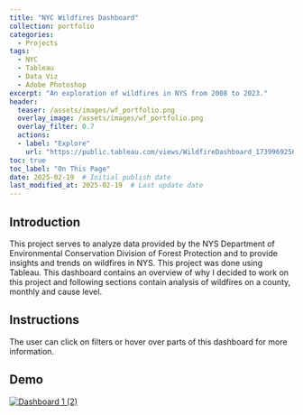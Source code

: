 ```yaml
---
title: "NYC Wildfires Dashboard"
collection: portfolio
categories:
  - Projects
tags:
  - NYC
  - Tableau
  - Data Viz
  - Adobe Photoshop
excerpt: "An exploration of wildfires in NYS from 2008 to 2023."
header:
  teaser: /assets/images/wf_portfolio.png
  overlay_image: /assets/images/wf_portfolio.png
  overlay_filter: 0.7
  actions:
  - label: "Explore"
    url: "https://public.tableau.com/views/WildfireDashboard_17399692565930/Dashboard12?:language=en-US&:sid=&:redirect=auth&:display_count=n&:origin=viz_share_link"
toc: true
toc_label: "On This Page"
date: 2025-02-19  # Initial publish date
last_modified_at: 2025-02-19  # Last update date
---
```

## Introduction
This project serves to analyze data provided by the NYS Department of Environmental Conservation Division of Forest Protection and to provide insights and trends on wildfires in NYS. This project was done using Tableau. This dashboard contains an overview of why I decided to work on this project and following sections contain analysis of wildfires on a county, monthly and cause level.

## Instructions
The user can click on filters or hover over parts of this dashboard for more information.

## Demo
<div class='tableauPlaceholder' id='viz1743880895328' style='position: relative'>
  <noscript>
    <a href='#'>
      <img alt='Dashboard 1 (2) ' src='https://public.tableau.com/static/images/Wi/WildfireDashboard_17399692565930/Dashboard12/1_rss.png' style='border: none' />
    </a>
  </noscript>
  <object class='tableauViz' style='display:none;'>
    <param name='host_url' value='https%3A%2F%2Fpublic.tableau.com%2F' />
    <param name='embed_code_version' value='3' />
    <param name='site_root' value='' />
    <param name='name' value='WildfireDashboard_17399692565930/Dashboard12' />
    <param name='tabs' value='no' />
    <param name='toolbar' value='yes' />
    <param name='static_image' value='https://public.tableau.com/static/images/Wi/WildfireDashboard_17399692565930/Dashboard12/1.png' />
    <param name='animate_transition' value='yes' />
    <param name='display_static_image' value='yes' />
    <param name='display_spinner' value='yes' />
    <param name='display_overlay' value='yes' />
    <param name='display_count' value='yes' />
    <param name='language' value='en-US' />
  </object>
</div>

<script type='text/javascript'>
  var divElement = document.getElementById('viz1743880895328');
  var vizElement = divElement.getElementsByTagName('object')[0];
  if (divElement.offsetWidth > 800) {
    vizElement.style.width = '1150px';
    vizElement.style.height = '3027px';
  } else if (divElement.offsetWidth > 500) {
    vizElement.style.width = '1150px';
    vizElement.style.height = '3027px';
  } else {
    vizElement.style.width = '100%';
    vizElement.style.height = '4477px';
  }
  var scriptElement = document.createElement('script');
  scriptElement.src = 'https://public.tableau.com/javascripts/api/viz_v1.js';
  vizElement.parentNode.insertBefore(scriptElement, vizElement);
</script>
